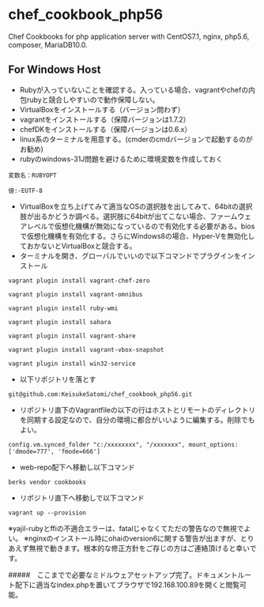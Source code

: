 # chef_cookbook_php56
Chef Cookbooks for php application server with CentOS7.1, nginx, php5.6, composer, MariaDB10.0.

For Windows Host
---------------
- Rubyが入っていないことを確認する。入っている場合、vagrantやchefの内包rubyと競合しやすいので動作保障しない。
- VirtualBoxをインストールする（バージョン問わず）
- vagrantをインストールする（保障バージョンは1.7.2）
- chefDKをインストールする（保障バージョンは0.6.x）
- linux系のターミナルを用意する。(cmderのcmdバージョンで起動するのがお勧め)
- rubyのwindows-31J問題を避けるために環境変数を作成しておく

 `変数名：RUBYOPT`

 `値:-EUTF-8`

- VirtualBoxを立ち上げてみて適当なOSの選択肢を出してみて、64bitの選択肢が出るかどうか調べる。選択肢に64bitが出てこない場合、ファームウェアレベルで仮想化機構が無効になっているので有効化する必要がある。biosで仮想化機構を有効化する。さらにWindows8の場合、Hyper-Vを無効化しておかないとVirtualBoxと競合する。
- ターミナルを開き、グローバルでいいので以下コマンドでプラグインをインストール

 `vagrant plugin install vagrant-chef-zero`

 `vagrant plugin install vagrant-omnibus`

 `vagrant plugin install ruby-wmi`

 `vagrant plugin install sahara`

 `vagrant plugin install vagrant-share`

 `vagrant plugin install vagrant-vbox-snapshot`

 `vagrant plugin install win32-service`

- 以下リポジトリを落とす

 `git@github.com:KeisukeSatomi/chef_cookbook_php56.git`

- リポジトリ直下のVagrantfileの以下の行はホストとリモートのディレクトリを同期する設定なので、自分の環境に都合がいいように編集する。削除でもよい。

 `config.vm.synced_folder "c:/xxxxxxxx", "/xxxxxxx", mount_options: ['dmode=777', 'fmode=666']`

- web-repo配下へ移動し以下コマンド

 `berks vendor cookbooks`

- リポジトリ直下へ移動しで以下コマンド

 `vagrant up --provision`

※yajil-rubyとffiの不適合エラーは、fatalじゃなくてただの警告なので無視でよい。
※nginxのインストール時にohaiのversion6に関する警告が出ますが、とりあえず無視で動きます。根本的な修正方針をご存じの方はご連絡頂けると幸いです。

#####　ここまでで必要なミドルウェアセットアップ完了。ドキュメントルート配下に適当なindex.phpを置いてブラウザで192.168.100.89を開くと閲覧可能。

